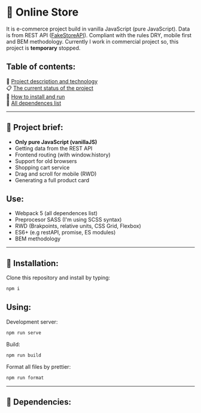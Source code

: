 # 🛒 Online Store
It is e-commerce project build in vanilla JavaScript (pure JavaScript). Data is from REST API ([FakeStoreAPI](https://fakestoreapi.com)). Compliant with the rules DRY, mobile first and BEM methodology. Currently I work in commercial project so, this project is **temporary** stopped.

## Table of contents:
📝  [Project description and technology](#-project-brief)  
📋  [The current status of the project](https://github.com/sebast4an/online-store-vanillaJS/projects/1)  
💾  [How to install and run](#-installation)  
📁  [All dependences list](#-installation)  

***

## 📝 Project brief:
- **Only pure JavaScript (vanillaJS)**
- Getting data from the REST API
- Frontend routing (with window.history)
- Support for old browsers
- Shopping cart service
- Drag and scroll for mobile (RWD)
- Generating a full product card

## Use:
- Webpack 5 (all dependences list)
- Preprocesor SASS (I'm using SCSS syntax)
- RWD (Brakpoints, relative units, CSS Grid, Flexbox)
- ES6+ (e.g restAPI, promise, ES modules)
- BEM methodology

***

## 💾 Installation:
Clone this repository and install by typing:
``` bash
npm i
```

## Using:

Development server:
``` bash
npm run serve
```

Build:
``` bash
npm run build
```

Format all files by prettier:
``` bash
npm run format
```

***

## 📁 Dependencies:

